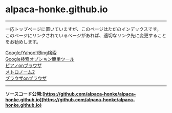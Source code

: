 # alpaca-honke.github.io  
***
一応トップページに置いていますが、このページはただのインデックスです。  
このページにリンクされているページがあれば、適切なリンク先に変更することをお勧めします。  

[Google/Yahoo!/Bing検索](https://alpaca-honke.github.io/textbox/textbox.html)  
[Google検索オプション簡単ツール](https://alpaca-honke.github.io/google-option/google-option.html)  
[ピアノonブラウザ](https://alpaca-honke.github.io/keyboard/keyboard.html)  
[メトロノーム2](https://alpaca-honke.github.io/metronome/metronome2.html)  
[ブラウザonブラウザ](https://alpaca-honke.github.io/browser/browser.html)  

***  

**ソースコード公開:[https://github.com/alpaca-honke/alpaca-honke.github.io](https://github.com/alpaca-honke/alpaca-honke.github.io)**
